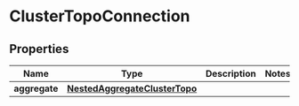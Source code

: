 

# ClusterTopoConnection


## Properties

Name | Type | Description | Notes
------------ | ------------- | ------------- | -------------
**aggregate** | [**NestedAggregateClusterTopo**](NestedAggregateClusterTopo.md) |  | 



